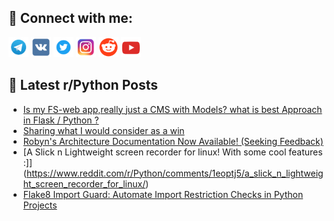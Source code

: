 ## 🔎 Connect with me:
[<img src="https://github.com/bullbesh/bullbesh/blob/main/images/Telegram.png" width="32" height="32" />](https://t.me/bullbesh)
[<img src="https://github.com/bullbesh/bullbesh/blob/main/images/VK.png" width="32" height="32" />](https://vk.com/bullbesh)
[<img src="https://github.com/bullbesh/bullbesh/blob/main/images/Twitter.png" width="32" height="32" />](https://twitter.com/bullbesh1)
[<img src="https://github.com/bullbesh/bullbesh/blob/main/images/Instagram.png" width="32" height="32" />](https://www.instagram.com/bullbesh)
[<img src="https://github.com/bullbesh/bullbesh/blob/main/images/Reddit.png" width="32" height="32" />](https://www.reddit.com/user/bullbesh)
[<img src="https://github.com/bullbesh/bullbesh/blob/main/images/YouTube.png" width="32" height="32" />](https://www.youtube.com/channel/UCtfjRs6uzgq5mfm8S06WTcg)

## 📕 Latest r/Python Posts
<!-- BLOG-POST-LIST:START -->
- [Is my FS-web app,really just a CMS with Models? what is best Approach in Flask / Python ?](https://www.reddit.com/r/Python/comments/1ep0rzr/is_my_fsweb_appreally_just_a_cms_with_models_what/)
- [Sharing what I would consider as a win](https://www.reddit.com/r/Python/comments/1eouavj/sharing_what_i_would_consider_as_a_win/)
- [Robyn&#39;s Architecture Documentation Now Available! &lpar;Seeking Feedback&rpar;](https://www.reddit.com/r/Python/comments/1eotvcx/robyns_architecture_documentation_now_available/)
- [A Slick n Lightweight screen recorder for linux! With some cool features :]](https://www.reddit.com/r/Python/comments/1eoptj5/a_slick_n_lightweight_screen_recorder_for_linux/)
- [Flake8 Import Guard: Automate Import Restriction Checks in Python Projects](https://www.reddit.com/r/Python/comments/1eoip79/flake8_import_guard_automate_import_restriction/)
<!-- BLOG-POST-LIST:END -->
